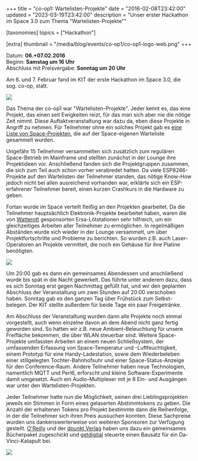+++
title = "co-op1: Wartelisten-Projekte"
date = "2016-02-08T23:42:00"
updated = "2023-03-19T23:42:00"
description = "Unser erster Hackathon im Space 3.0 zum Thema \"Wartelisten-Projekte\""

[taxonomies]
topics = ["Hackathon"]

[extra]
thumbnail = "/media/blog/events/co-op1/co-op1-logo-web.png"
+++

Datum: **06.+07.02.2016**  
Beginn: **Samstag um 16 Uhr**  
Abschluss mit Preisvergabe: **Sonntag um 20 Uhr**

Am 6. und 7. Februar fand im KtT der erste Hackathon im Space 3.0, die sog. co-op, statt.

![](/media/blog/events/co-op1/co-op-token.jpg)

Das Thema der co-op1 war "Wartelisten-Projekte". Jeder kennt es, das eine Projekt, das einen seit Ewigkeiten reizt, für
das man sich aber nie die nötige Zeit nimmt. Diese Auftaktveranstaltung war dazu da, eben diese Projekte in Angriff zu
nehmen. Für Teilnehmer ohne ein solches Projekt gab
es [eine Liste von Space-Projekten](https://pad.kreativitaet-trifft-technik.de/p/Spaceprojekte), die auf der
Space-eigenen Warteliste gesammelt wurden.

Ungefähr 15 Teilnehmer versammelten sich zusätzlich zum regulären Space-Betrieb im Mainframe und stellten zunächst in
der Lounge ihre Projektideen vor. Anschließend fanden sich die Projektgruppen zusammen, die sich zum Teil auch schon
vorher verabredet hatten. Da viele ESP8266-Projekte auf den Wartelisten der Teilnehmer standen, das nötige Know-How
jedoch nicht bei allen ausreichend vorhanden war, erklärte sich ein ESP-erfahrener Teilnehmer bereit, einen kurzen
Crashkurs in die Hardware zu geben.

Fortan wurde im Space verteilt fleißig an den Projekten gearbeitet. Da die Teilnehmer hauptsächlich Elektronik-Projekte
bearbeitet haben, waren die von [Watterott](https://www.watterott.com) gesponsorten Ersa-Lötstationen sehr hilfreich, um
ein gleichzeitiges Arbeiten aller Teilnehmer zu ermöglichen. In regelmäßigen Abständen wurde sich wieder in der Lounge
versammelt, um über Projektfortschritte und Probleme zu berichten. So wurden z.B. auch Laser-Operatoren an Projekte
vermittelt, die noch ein Gehäuse für ihre Platine benötigten.

![](/media/blog/events/co-op1/co-op-eating.jpg)

Um 20:00 gab es dann ein gemeinsames Abendessen und anschließend wurde bis spät in die Nacht gewerkelt. Das führte unter
anderem dazu, dass es sich Sonntag erst gegen Nachmittag gefüllt hat, und wir den geplanten Abschluss der Veranstaltung
um zwei Stunden auf 20:00 verschoben haben. Sonntag gab es den ganzen Tag über Frühstück zum Selbst-belegen. Der KtT
stellte außerdem für beide Tage ein paar Freigetränke.

Am Abschluss der Veranstaltung wurden dann alle Projekte noch einmal vorgestellt, auch wenn einzelne davon an dem Abend
nicht ganz fertig geworden sind. So hatten wir z.B. neue Ambient-Beleuchtung für unsere Freifläche bekommen, die über
WLAN steuerbar sind. Weitere Space-Projekte umfassten Arbeiten an einem neuen Schließsystem, der umfassenden Erfassung
von Space-Temperatur und -Luftfeuchtigkeit, einem Prototyp für eine Handy-Ladestation, sowie dem Wiederbeleben einer
stillgelegten Tochter-Bahnhofsuhr und einer Space-Status-Anzeige für den Conference-Raum. Andere Teilnehmer haben neue
Technologien, namentlich MQTT und Perl6, erforscht und kleine Software-Experimente damit umgesetzt. Auch ein
Audio-Multiplexer mit je 8 Ein- und Ausgängen war unter den Wartelisten-Projekten.

Jeder Teilnehmer hatte nun die Möglichkeit, seinen drei Lieblingsprojekten jeweils ein Stimmen in Form eines gelaserten
Abstimmtokens zu geben. Die Anzahl der erhaltenen Tokens pro Projekt bestimmte dann die Reihenfolge, in der die
Teilnehmer sich ihren Preis aussuchen konnten. Diese Sachpreise wurden uns dankenswerterweise von weiteren Sponsoren zur
Verfügung gestellt. [O'Reilly](https://www.oreilly.de/) und der [dpunkt Verlag](https://www.dpunkt.de/) haben uns dazu
ein gemeinsames Bücherpaket zugeschickt und [getdigital](https://www.getdigital.de/) steuerte einen Bausatz für ein
Da-Vinci-Katapult bei.

![](/media/blog/events/co-op1/co-op-winners.jpg)

[//]: # (TODO: Add image gallery)
